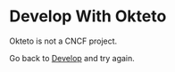 # Develop With Okteto

Okteto is not a CNCF project.

Go back to [Develop](story.md) and try again.
